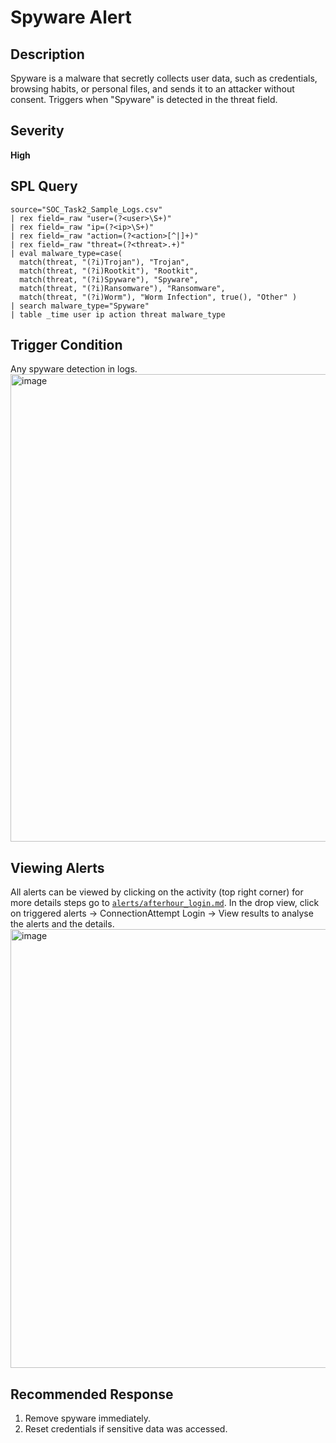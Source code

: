 # Spyware Alert

## Description
Spyware is a malware that secretly collects user data, such as credentials, browsing habits, or personal files, and sends it to an attacker without consent. Triggers when "Spyware" is detected in the threat field.

## Severity
**High**

## SPL Query
```spl
source="SOC_Task2_Sample_Logs.csv"
| rex field=_raw "user=(?<user>\S+)"
| rex field=_raw "ip=(?<ip>\S+)"
| rex field=_raw "action=(?<action>[^|]+)"
| rex field=_raw "threat=(?<threat>.+)"
| eval malware_type=case(
  match(threat, "(?i)Trojan"), "Trojan",
  match(threat, "(?i)Rootkit"), "Rootkit",
  match(threat, "(?i)Spyware"), "Spyware",
  match(threat, "(?i)Ransomware"), "Ransomware",
  match(threat, "(?i)Worm"), "Worm Infection", true(), "Other" )
| search malware_type="Spyware"
| table _time user ip action threat malware_type
```

## Trigger Condition
Any spyware detection in logs.
<img width="997" height="748" alt="image" src="https://github.com/user-attachments/assets/cb6cfba7-5b76-48cf-8661-d028e18b04f1" />


## Viewing Alerts
All alerts can be viewed by clicking on the activity (top right corner) for more details steps go to [`alerts/afterhour_login.md`](alerts/afterhour_login.md). In the drop view, click on triggered alerts -> ConnectionAttempt Login -> View results to analyse the alerts and the details.
<img width="1878" height="702" alt="image" src="https://github.com/user-attachments/assets/eec64f88-1053-4ed8-8cfa-79b75afeb94f" />


## Recommended Response
1. Remove spyware immediately.
2. Reset credentials if sensitive data was accessed.
